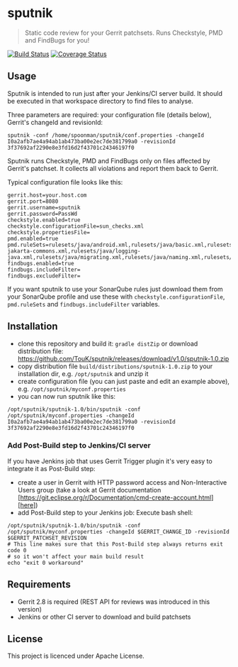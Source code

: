 # sputnik

> Static code review for your Gerrit patchsets. Runs Checkstyle, PMD and FindBugs for you!

[![Build Status](https://api.travis-ci.org/TouK/sputnik.png)](https://travis-ci.org/TouK/sputnik)
[![Coverage Status](https://coveralls.io/repos/TouK/sputnik/badge.png?branch=master)](https://coveralls.io/r/TouK/sputnik?branch=master)

## Usage

Sputnik is intended to run just after your Jenkins/CI server build. It should be executed in that workspace directory to find files to analyse.

Three parameters are required: your configuration file (details below), Gerrit's changeId and revisionId:

```
sputnik -conf /home/spoonman/sputnik/conf.properties -changeId I0a2afb7ae4a94ab1ab473ba00e2ec7de381799a0 -revisionId 3f37692af2290e8e3fd16d2f43701c24346197f0
```

Sputnik runs Checkstyle, PMD and FindBugs only on files affected by Gerrit's patchset. It collects all violations and report them back to Gerrit.

Typical configuration file looks like this:

```
gerrit.host=your.host.com
gerrit.port=8080
gerrit.username=sputnik
gerrit.password=PassWd
checkstyle.enabled=true
checkstyle.configurationFile=sun_checks.xml
checkstyle.propertiesFile=
pmd.enabled=true
pmd.ruleSets=rulesets/java/android.xml,rulesets/java/basic.xml,rulesets/java/braces.xml,rulesets/java/clone.xml,rulesets/java/codesize.xml,rulesets/java/comments.xml,rulesets/java/controversial.xml,rulesets/java/coupling.xml,rulesets/java/design.xml,rulesets/java/empty.xml,rulesets/java/finalizers.xml,rulesets/java/imports.xml,rulesets/java/j2ee.xml,rulesets/java/javabeans.xml,rulesets/java/junit.xml,rulesets/java/logging-jakarta-commons.xml,rulesets/java/logging-java.xml,rulesets/java/migrating.xml,rulesets/java/naming.xml,rulesets/java/optimizations.xml,rulesets/java/strictexception.xml,rulesets/java/strings.xml,rulesets/java/sunsecure.xml,rulesets/java/unnecessary.xml,rulesets/java/unusedcode.xml
findbugs.enabled=true
findbugs.includeFilter=
findbugs.excludeFilter=
```

If you want sputnik to use your SonarQube rules just download them from your SonarQube profile and use these with `checkstyle.configurationFile`, `pmd.ruleSets` and `findbugs.includeFilter` variables.

## Installation

- clone this repository and build it: `gradle distZip` or download distribution file: https://github.com/TouK/sputnik/releases/download/v1.0/sputnik-1.0.zip
- copy distribution file `build/distributions/sputnik-1.0.zip` to your installation dir, e.g. `/opt/sputnik` and unzip it
- create configuration file (you can just paste and edit an example above), e.g. `/opt/sputnik/myconf.properties`
- you can now run sputnik like this:
```
/opt/sputnik/sputnik-1.0/bin/sputnik -conf /opt/sputnik/myconf.properties -changeId I0a2afb7ae4a94ab1ab473ba00e2ec7de381799a0 -revisionId 3f37692af2290e8e3fd16d2f43701c24346197f0
```

### Add Post-Build step to Jenkins/CI server

If you have Jenkins job that uses Gerrit Trigger plugin it's very easy to integrate it as Post-Build step:

- create a user in Gerrit with HTTP password access and Non-Interactive Users group (take a look at Gerrit documentation [https://git.eclipse.org/r/Documentation/cmd-create-account.html][here])
- add Post-Build step to your Jenkins job: Execute bash shell:
```
/opt/sputnik/sputnik-1.0/bin/sputnik -conf /opt/sputnik/myconf.properties -changeId $GERRIT_CHANGE_ID -revisionId $GERRIT_PATCHSET_REVISION
# This line makes sure that this Post-Build step always returns exit code 0
# so it won't affect your main build result
echo "exit 0 workaround"
```

## Requirements

- Gerrit 2.8 is required (REST API for reviews was introduced in this version)
- Jenkins or other CI server to download and build patchsets

## License

This project is licenced under Apache License.

